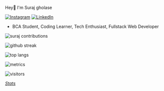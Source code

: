 Hey👋 I'm Suraj gholase

<a href=https://www.instagram.com/suraj._0.5/><img src="https://img.shields.io/badge/Instagram--_.svg?style=social&logo=instagram" alt="Instagram"></a>
<a href="https://www.linkedin.com/in/janba-gholase-a49104295/"><img src="https://img.shields.io/badge/LinkedIn--_.svg?style=social&logo=linkedin" alt="LinkedIn"></a>

- BCA Student, Coding Learner, Tech Enthusiast, Fullstack Web Developer

<!---
Surajgholase/Surajgholase is a ✨ special ✨ repository because its README.md (this file) appears on your GitHub profile.
You can click the Preview link to take a look at your changes.
--->



![suraj contributions](https://github-readme-stats.vercel.app/api?username=Surajgholase&show_icons=true&hide_border=true&count_private=true&theme=tokyonight)

![github streak](https://github-readme-streak-stats.herokuapp.com/?user=Surajgholase&theme=tokyonight)

![top langs](https://github-readme-stats.vercel.app/api/top-langs/?username=Surajgholase&theme=tokyonight)

![metrics](https://metrics.lecoq.io/Surajgholase)

![visitors](https://visitor-badge.glitch.me/badge?page_id=Surajgholase.Surajgholase)

*[Stats](https://metrics.lecoq.io/about/Surajgholase)*
